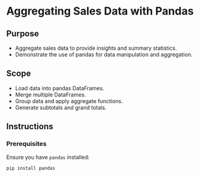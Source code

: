 # Aggregating Sales Data with Pandas

## Purpose
- Aggregate sales data to provide insights and summary statistics.
- Demonstrate the use of pandas for data manipulation and aggregation.

## Scope
- Load data into pandas DataFrames.
- Merge multiple DataFrames.
- Group data and apply aggregate functions.
- Generate subtotals and grand totals.

## Instructions

### Prerequisites
Ensure you have `pandas` installed:
```bash
pip install pandas
